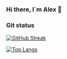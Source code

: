### Hi there, I´m Alex 👋

<!--
**alexbarretoz/alexbarretoz** is a ✨ _special_ ✨ repository because its `README.md` (this file) appears on your GitHub profile.

Here are some ideas to get you started:

- 🔭 I’m currently working on ...
- 🌱 I’m currently learning ...
- 👯 I’m looking to collaborate on ...
- 🤔 I’m looking for help with ...
- 💬 Ask me about ...
- 📫 How to reach me: ...
- 😄 Pronouns: ...
- ⚡ Fun fact: ...
-->
### Git status

[![GitHub Streak](http://github-readme-streak-stats.herokuapp.com?user=alexbarretoz&theme=gruvbox)](https://git.io/streak-stats)

[![Top Langs](https://github-readme-stats.vercel.app/api/top-langs/?username=alexbarretoz)](https://github.com/alexbarretoz)
